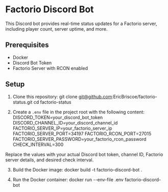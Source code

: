 # Factorio Discord Bot

This Discord bot provides real-time status updates for a Factorio server, including player count, server uptime, and more.

## Prerequisites

- Docker
- Discord Bot Token
- Factorio Server with RCON enabled

## Setup

1. Clone this repository:
git clone git@github.com:EricBriscoe/factorio-status.git
cd factorio-status


2. Create a `.env` file in the project root with the following content:
DISCORD_TOKEN=your_discord_bot_token
DISCORD_CHANNEL_ID=your_discord_channel_id
FACTORIO_SERVER_IP=your_factorio_server_ip
FACTORIO_SERVER_PORT=34197
FACTORIO_RCON_PORT=27015
FACTORIO_SERVER_PASSWORD=your_factorio_rcon_password
CHECK_INTERVAL=300


Replace the values with your actual Discord bot token, channel ID, Factorio server details, and desired check interval.

3. Build the Docker image:
docker build -t factorio-discord-bot .


4. Run the Docker container:
docker run --env-file .env factorio-discord-bot
